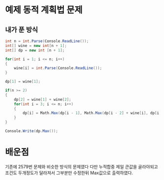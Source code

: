 # 예제 동적 계획법 문제

## 내가 푼 방식
``` cs
int n = int.Parse(Console.ReadLine());
int[] wine = new int[n + 1];
int[] dp = new int [n + 1];

for(int i = 1; i <= n; i++)
{
    wine[i] = int.Parse(Console.ReadLine());
}

dp[1] = wine[1];

if(n >= 2)
{
    dp[2] = wine[1] + wine[2];
    for(int i = 3; i <= n; i++)
    {
        dp[i] = Math.Max(dp[i - 1], Math.Max(dp[i - 2] + wine[i], dp[i - 3] + wine[i - 1] + wine[i]));
    }
}

Console.Write(dp.Max());
```

# 배운점
기존에 2579번 문제와 비슷한 방식의 문제였다 다만 누적합중 제일 큰값을 골라야되고 조건도 두개정도가 달라져서 그부분만 수정한뒤 Max값으로 출력하였다.  











